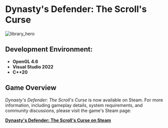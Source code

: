 # Dynasty's Defender: The Scroll's Curse

![library_hero](./resources/library_hero.png)

## Development Environment:

- **OpenGL 4.6**
- **Visual Studio 2022**
- **C++20**

## Game Overview

*Dynasty's Defender: The Scroll's Curse* is now available on Steam. For more information, including gameplay details, system requirements, and community discussions, please visit the game's Steam page:

[**Dynasty's Defender: The Scroll's Curse on Steam**](https://store.steampowered.com/app/3139180/Dynastys_Defender_The_Scrolls_Curse/)

